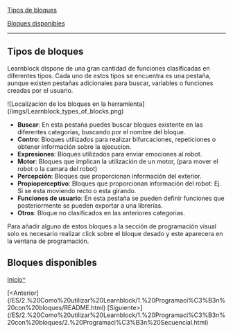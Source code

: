 <a name="Inicio"></a>

[Tipos de bloques](#Tipos-de-bloques)

[Bloques disponibles](#Bloques-disponibles)

---

## <a name="Tipos-de-bloques">Tipos de bloques</a>

Learnblock dispone de una gran cantidad de funciones clasificadas en diferentes tipos. 
Cada uno de estos tipos se encuentra es una pestaña, 
aunque existen pestañas adicionales para buscar, variables o funciones creadas por el usuario.
 

![Localización de los bloques en la herramienta](<sharepath>/imgs/Learnblock_types_of_blocks.png)

* __Buscar__: En esta pestaña puedes buscar bloques existente en las diferentes categorias, buscando por el nombre del bloque.
* __Contro__: Bloques utilizados para realizar bifurcaciones, repeticiones o obtener información sobre la ejecucion.
* __Expresiones__: Bloques utilizados para enviar emociones al robot.
* __Motor__: Bloques que implican la utilización de un motor, (para mover el robot o la camara del robot)
* __Percepción__: Bloques que proporcionan información del exterior.
* __Propioperceptivo__: Bloques que proporcionan información del robot: Ej. Si se esta moviendo recto o esta girando.
* __Funciones de usuario__: En esta pestaña se pueden definir funciones que posteriormente se pueden exportar a una librerías.
* __Otros__: Bloque no clasificados en las anteriores categorias.

Para añadir alguno de estos bloques a la sección de programación visual solo es necesario realizar click sobre 
el bloque desado y este aparecera en la ventana de programación.

## <a name="Bloques-disponibles">Bloques disponibles</a>


[Inicio^](#Inicio)

[<Anterior](<hidepath>/ES/2.%20Como%20utilizar%20Learnblock/1.%20Programaci%C3%B3n%20con%20bloques/README.html)
[Siguiente>](<hidepath>/ES/2.%20Como%20utilizar%20Learnblock/1.%20Programaci%C3%B3n%20con%20bloques/2.%20Programaci%C3%B3n%20Secuencial.html)



